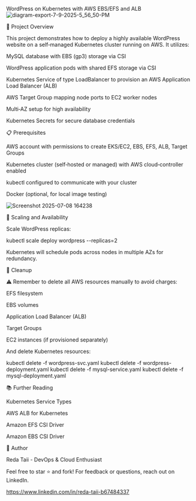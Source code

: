 WordPress on Kubernetes with AWS EBS/EFS and ALB
![diagram-export-7-9-2025-5_56_50-PM](https://github.com/user-attachments/assets/888d3d20-76c8-423d-bb40-96d9505013ab)




🚀 Project Overview

This project demonstrates how to deploy a highly available WordPress website on a self‑managed Kubernetes cluster running on AWS. It utilizes:

MySQL database with EBS (gp3) storage via CSI

WordPress application pods with shared EFS storage via CSI

Kubernetes Service of type LoadBalancer to provision an AWS Application Load Balancer (ALB)

AWS Target Group mapping node ports to EC2 worker nodes

Multi‑AZ setup for high availability

Kubernetes Secrets for secure database credentials

📋 Prerequisites

AWS account with permissions to create EKS/EC2, EBS, EFS, ALB, Target Groups

Kubernetes cluster (self‑hosted or managed) with AWS cloud‑controller enabled

kubectl configured to communicate with your cluster

Docker (optional, for local image testing)

![Screenshot 2025-07-08 164238](https://github.com/user-attachments/assets/83b03479-6d5c-4933-95d7-967a0b0a3f4f)


🔄 Scaling and Availability

Scale WordPress replicas:

kubectl scale deploy wordpress --replicas=2

Kubernetes will schedule pods across nodes in multiple AZs for redundancy.

🧹 Cleanup

⚠️ Remember to delete all AWS resources manually to avoid charges:

EFS filesystem

EBS volumes

Application Load Balancer (ALB)

Target Groups

EC2 instances (if provisioned separately)

And delete Kubernetes resources:

kubectl delete -f wordpress-svc.yaml
kubectl delete -f wordpress-deployment.yaml
kubectl delete -f mysql-service.yaml
kubectl delete -f mysql-deployment.yaml

📚 Further Reading

Kubernetes Service Types

AWS ALB for Kubernetes

Amazon EFS CSI Driver

Amazon EBS CSI Driver

👤 Author

Reda Taii - DevOps & Cloud Enthusiast

Feel free to star ⭐️ and fork! For feedback or questions, reach out on LinkedIn.

https://www.linkedin.com/in/reda-taii-b67484337
